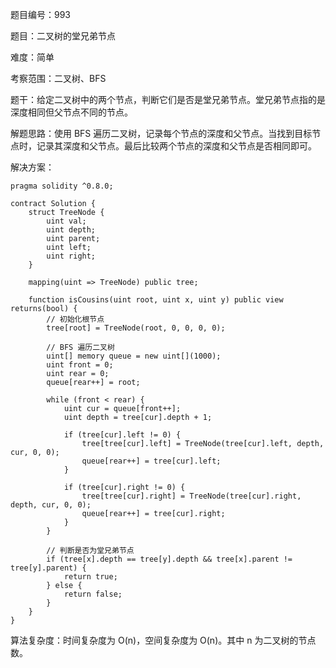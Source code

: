 题目编号：993

题目：二叉树的堂兄弟节点

难度：简单

考察范围：二叉树、BFS

题干：给定二叉树中的两个节点，判断它们是否是堂兄弟节点。堂兄弟节点指的是深度相同但父节点不同的节点。

解题思路：使用 BFS 遍历二叉树，记录每个节点的深度和父节点。当找到目标节点时，记录其深度和父节点。最后比较两个节点的深度和父节点是否相同即可。

解决方案：

```solidity
pragma solidity ^0.8.0;

contract Solution {
    struct TreeNode {
        uint val;
        uint depth;
        uint parent;
        uint left;
        uint right;
    }

    mapping(uint => TreeNode) public tree;

    function isCousins(uint root, uint x, uint y) public view returns(bool) {
        // 初始化根节点
        tree[root] = TreeNode(root, 0, 0, 0, 0);

        // BFS 遍历二叉树
        uint[] memory queue = new uint[](1000);
        uint front = 0;
        uint rear = 0;
        queue[rear++] = root;

        while (front < rear) {
            uint cur = queue[front++];
            uint depth = tree[cur].depth + 1;

            if (tree[cur].left != 0) {
                tree[tree[cur].left] = TreeNode(tree[cur].left, depth, cur, 0, 0);
                queue[rear++] = tree[cur].left;
            }

            if (tree[cur].right != 0) {
                tree[tree[cur].right] = TreeNode(tree[cur].right, depth, cur, 0, 0);
                queue[rear++] = tree[cur].right;
            }
        }

        // 判断是否为堂兄弟节点
        if (tree[x].depth == tree[y].depth && tree[x].parent != tree[y].parent) {
            return true;
        } else {
            return false;
        }
    }
}
```

算法复杂度：时间复杂度为 O(n)，空间复杂度为 O(n)。其中 n 为二叉树的节点数。